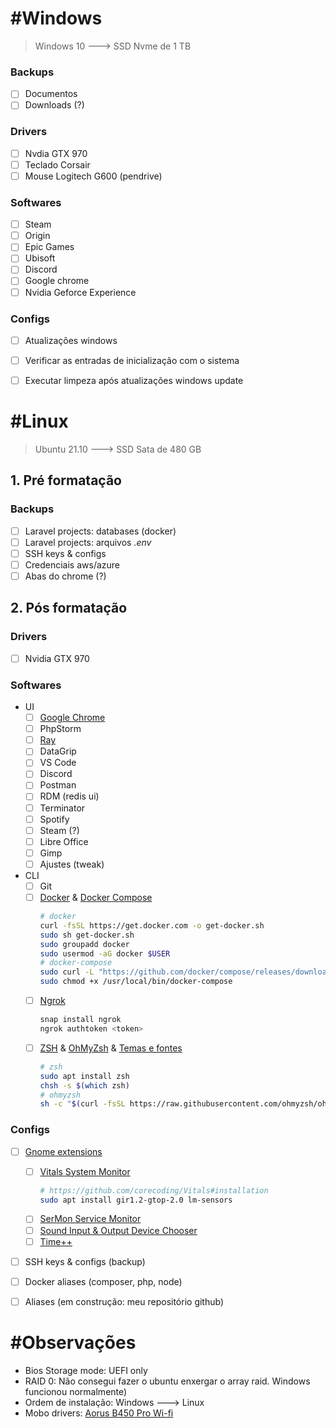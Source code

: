 


# #Windows
> Windows 10  ---> SSD Nvme de 1 TB

### Backups
- [ ] Documentos
- [ ] Downloads (?)

### Drivers
- [ ] Nvdia GTX 970
- [ ] Teclado Corsair
- [ ] Mouse Logitech G600 (pendrive)

### Softwares
- [ ] Steam
- [ ] Origin
- [ ] Epic Games
- [ ] Ubisoft
- [ ] Discord
- [ ] Google chrome
- [ ] Nvidia Geforce Experience

### Configs
- [ ] Atualizações windows
- [ ] Verificar as entradas de inicialização com o sistema
- [ ] Executar limpeza após atualizações windows update


# #Linux
> Ubuntu 21.10 ---> SSD Sata de 480 GB

## 1. Pré formatação

### Backups
- [ ] Laravel projects: databases (docker)
- [ ] Laravel projects: arquivos *.env*
- [ ] SSH keys & configs
- [ ] Credenciais aws/azure
- [ ] Abas do chrome (?)

## 2. Pós formatação

### Drivers
- [ ] Nvidia GTX 970

### Softwares
- UI
	- [ ] [Google Chrome](https://www.google.pt/intl/pt-PT/chrome/)
	- [ ] PhpStorm
	- [ ] [Ray](https://spatie.be/profile/purchases)
	- [ ] DataGrip
	- [ ] VS Code
	- [ ] Discord
	- [ ] Postman
	- [ ] RDM (redis ui)
	- [ ] Terminator
	- [ ] Spotify
	- [ ] Steam (?)
	- [ ] Libre Office
	- [ ] Gimp
	- [ ] Ajustes (tweak)
- CLI
	- [ ] Git
	- [ ] [Docker](https://docs.docker.com/engine/install/ubuntu/#install-using-the-convenience-script) & [Docker Compose](https://docs.docker.com/compose/install/)
		```bash
		# docker
		curl -fsSL https://get.docker.com -o get-docker.sh
		sudo sh get-docker.sh
		sudo groupadd docker
		sudo usermod -aG docker $USER
		# docker-compose
		sudo curl -L "https://github.com/docker/compose/releases/download/1.29.2/docker-compose-$(uname -s)-$(uname -m)" -o /usr/local/bin/docker-compose
		sudo chmod +x /usr/local/bin/docker-compose
		```
	- [ ] [Ngrok](https://ngrok.com/download)
		```bash
		snap install ngrok
		ngrok authtoken <token>
		```
	- [ ] [ZSH](https://github.com/ohmyzsh/ohmyzsh/wiki/Installing-ZSH) & [OhMyZsh](https://github.com/ohmyzsh/ohmyzsh) & [Temas e fontes](https://blog.rocketseat.com.br/terminal-com-oh-my-zsh-spaceship-dracula-e-mais/)
		```bash
		# zsh
		sudo apt install zsh
		chsh -s $(which zsh)
		# ohmyzsh
		sh -c "$(curl -fsSL https://raw.githubusercontent.com/ohmyzsh/ohmyzsh/master/tools/install.sh)"
		```

### Configs
- [ ] [Gnome extensions](https://extensions.gnome.org/)
	- [ ] [Vitals System Monitor](https://extensions.gnome.org/extension/1460/vitals/)
		```bash
		# https://github.com/corecoding/Vitals#installation
		sudo apt install gir1.2-gtop-2.0 lm-sensors
		```
	- [ ] [SerMon Service Monitor](https://extensions.gnome.org/extension/1804/sermon/)
	- [ ] [Sound Input & Output Device Chooser](https://extensions.gnome.org/extension/906/sound-output-device-chooser/)
	- [ ] [Time++](https://extensions.gnome.org/extension/1238/time/)
- [ ] SSH keys & configs (backup)
- [ ] Docker aliases (composer, php, node)
- [ ] Aliases (em construção: meu repositório github)


# #Observações
- Bios Storage mode: UEFI only
- RAID 0: Não consegui fazer o ubuntu enxergar o array raid. Windows funcionou normalmente) 
- Ordem de instalação: Windows ---> Linux
- Mobo drivers: [Aorus B450 Pro Wi-fi](https://www.gigabyte.com/br/Motherboard/B450-AORUS-PRO-WIFI-rev-1x/support#support-dl)
